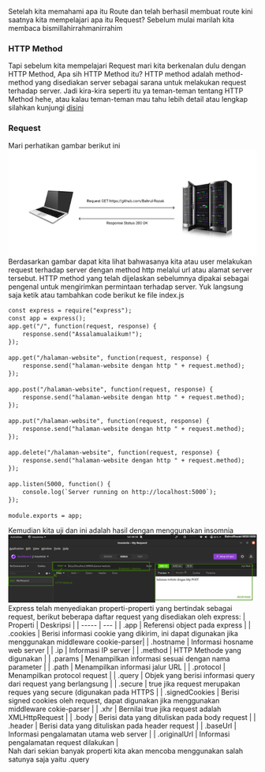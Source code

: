 Setelah kita memahami apa itu Route dan telah berhasil membuat route kini saatnya kita mempelajari apa itu Request? Sebelum mulai marilah kita membaca bismillahirrahmanirrahim

### HTTP Method

Tapi sebelum kita mempelajari Request mari kita berkenalan dulu dengan HTTP Method, Apa sih HTTP Method itu? HTTP method adalah method-method yang disediakan server sebagai sarana untuk melakukan request terhadap server. Jadi kira-kira seperti itu ya teman-teman tentang HTTP Method hehe, atau kalau teman-teman mau tahu lebih detail atau lengkap silahkan kunjungi [disini](https://developer.mozilla.org/en-US/docs/Web/HTTP/Methods)

### Request
Mari perhatikan gambar berikut ini <br>
![](https://github.com/Bahrul-Rozak/Belajar-Node-JS/blob/main/04_Mengenal_Request/image/req.png) <br>
Berdasarkan gambar dapat kita lihat bahwasanya kita atau user melakukan request terhadap server dengan method http melalui url atau alamat server tersebut. HTTP method yang telah dijelaskan sebelumnya dipakai sebagai pengenal untuk mengirimkan permintaan terhadap server. Yuk langsung saja ketik atau tambahkan code berikut ke file index.js
```
const express = require("express");
const app = express();
app.get("/", function(request, response) {
    response.send("Assalamualaikum!");
});

app.get("/halaman-website", function(request, response) {
    response.send("halaman-website dengan http " + request.method);
});

app.post("/halaman-website", function(request, response) {
    response.send("halaman-website dengan http " + request.method);
});

app.put("/halaman-website", function(request, response) {
    response.send("halaman-website dengan http " + request.method);
});

app.delete("/halaman-website", function(request, response) {
    response.send("halaman-website dengan http " + request.method);
});

app.listen(5000, function() {
    console.log(`Server running on http://localhost:5000`);
});

module.exports = app;
```
Kemudian kita uji dan ini adalah hasil dengan menggunakan insomnia <br>
![](https://github.com/Bahrul-Rozak/Belajar-Node-JS/blob/main/04_Mengenal_Request/image/result.jpg) <br>
Express telah menyediakan properti-properti yang bertindak sebagai request, berikut beberapa daftar request yang disediakan oleh express:
| Properti  | Deskripsi |
| -----  | --- |
| .app     | Referensi object pada express    |
| .cookies | Berisi informasi cookie yang dikirim, ini dapat digunakan jika menggunakan middleware cookie-parser|
| .hostname | Informasi hosname web server |
| .ip | Informasi IP server |
| .method | HTTP Methode yang digunakan |
| .params | Menampilkan informasi sesuai dengan nama parameter |
| .path | Menampilkan informasi jalur URL |
| .protocol | Menampilkan protocol request |
| .query | Objek yang berisi informasi query dari request yang berlangsung |
| .secure | true jika request merupakan reques yang secure (digunakan pada HTTPS |
| .signedCookies | Berisi signed cookies oleh request, dapat digunakan jika menggunakan middleware cokie-parser |
| .xhr | Bernilai true jika request adalah XMLHttpRequest |
| .body | Berisi data yang dituliskan pada body request |
| .header | Berisi data yang dituliskan pada header request |
| .baseUrl | Informasi pengalamatan utama web server |
| .originalUrl | Informasi pengalamatan request dilakukan |
<br>
Nah dari sekian banyak properti kita akan mencoba menggunakan salah satunya saja yaitu .query

